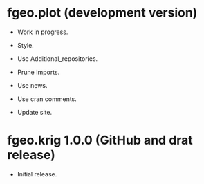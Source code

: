 # fgeo.plot (development version)

* Work in progress.

* Style.
* Use Additional_repositories.
* Prune Imports.
* Use news.
* Use cran comments.
* Update site.

# fgeo.krig 1.0.0 (GitHub and drat release)

* Initial release.
